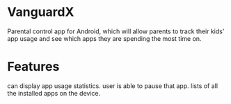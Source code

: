 # VanguardX
Parental control app for Android, which will allow parents to track their kids’ app usage and see which apps they are spending the most time on. 

# Features
can display app usage statistics.
user is able to pause that app. 
lists of all the installed apps on the device.
